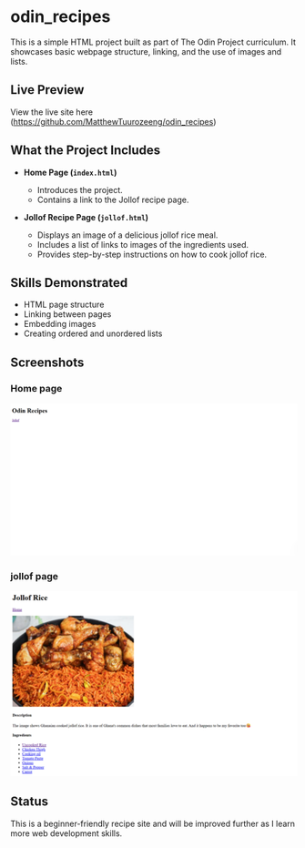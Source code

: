 # odin_recipes

This is a simple HTML project built as part of The Odin Project curriculum. It showcases basic webpage structure, linking, and the use of images and lists.

##  Live Preview
View the live site here (https://github.com/MatthewTuurozeeng/odin_recipes)  


##  What the Project Includes

- **Home Page (`index.html`)**
  - Introduces the project.
  - Contains a link to the Jollof recipe page.

- **Jollof Recipe Page (`jollof.html`)**
  - Displays an image of a delicious jollof rice meal.
  - Includes a list of links to images of the ingredients used.
  - Provides step-by-step instructions on how to cook jollof rice.

## Skills Demonstrated

- HTML page structure
- Linking between pages
- Embedding images
- Creating ordered and unordered lists

##  Screenshots
### Home page
![Home page screenshot](images/Home_page.png)


### jollof page
![Jollof page screenshot](images/Jollof_page.png)

## Status

This is a beginner-friendly recipe site and will be improved further as I learn more web development skills.
